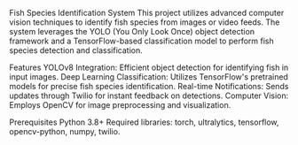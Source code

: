 Fish Species Identification System
This project utilizes advanced computer vision techniques to identify fish species from images or video feeds. The system leverages the YOLO (You Only Look Once) object detection framework and a TensorFlow-based classification model to perform fish species detection and classification.

Features
YOLOv8 Integration: Efficient object detection for identifying fish in input images.
Deep Learning Classification: Utilizes TensorFlow's pretrained models for precise fish species identification.
Real-time Notifications: Sends updates through Twilio for instant feedback on detections.
Computer Vision: Employs OpenCV for image preprocessing and visualization.

Prerequisites
Python 3.8+
Required libraries: torch, ultralytics, tensorflow, opencv-python, numpy, twilio.
